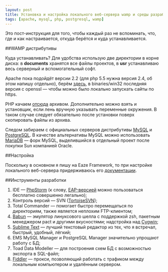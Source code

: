 ```yaml
---
layout: post
title: Установка и настройка локального веб-сервера wamp и среды разработки под него.
tags: [apache, mysql, php, postgresql, wamp]
---
```


Это пост-инструкция для того, чтобы каждый раз не вспоминать, что, где и как настраивается, откуда берётся и куда устанавливается.

##WAMP дистрибутивы

Куда устанавливать? Для удобства использую две директории в корне диска:
в **documents** хранятся все файлы проектов, в **usr** устанавливаю весь серверный и вспомогательный софт.

Apache пока подойдёт версии 2.2 (для php 5.5 нужна версия 2.4, об этом напишу отдельно), берём [здесь](http://httpd.apache.org/download.cgi#apache22), в binaries/win32 последняя версия с openssl — чтобы можно было локально запускать сайты по https.

PHP качаем [отсюда](http://windows.php.net/download/) архивом. Дополнительно можно взять и установщик, если лень вручную указывать переменные окружения. В таком случае следует обязательно после установки поверх скопировать файлы из архива.

Следом забираем с официальных серверов дистрибутивы [MySQL](http://dev.mysql.com/downloads/mysql/) и [PostgreSQL](http://www.postgresql.org/download/windows/). В качестве альтернативы MySQL можно использовать [MariaDB](https://mariadb.org/) — форк MySQL, выделившийся в отдельный проект после покупки Sun компанией Oracle.

##Настройка

Поскольку в основном я пишу на Eaze Framework, то при настройке локального веб-сервера придерживаюсь его [документации](http://wiki.eaze.ru/start/%D0%BE%D1%81%D0%BD%D0%BE%D0%B2%D0%BD%D1%8B%D0%B5_%D0%BD%D0%B0%D1%81%D1%82%D1%80%D0%BE%D0%B9%D0%BA%D0%B8).

##Инструменты разработки

1. IDE — [PhpStorm](http://www.jetbrains.com/phpstorm/) (к слову, [EAP-версией](http://confluence.jetbrains.com/display/PhpStorm/PhpStorm+Early+Access+Program) можно пользоваться бесплатно совершенно легально);
2. Контроль версий — SVN ([TortoiseSVN](http://tortoisesvn.net/downloads.html));
3. Total Commander — помогает быстро перемещаться по директориям, также является неплохим FTP-клиентом;
4. [Babun](http://babun.github.io/) — эмулятор линуксового шелла с поддержкой zsh, пакетным менеджером pact и другими вкусностями; надстройка над [Cygwin](https://www.cygwin.com/);
5. [Sublime Text](https://antyblin.wordpress.com/2014/09/12/%d1%83%d1%81%d1%82%d0%b0%d0%bd%d0%be%d0%b2%d0%ba%d0%b0-%d0%b8-%d0%bd%d0%b0%d1%81%d1%82%d1%80%d0%be%d0%b9%d0%ba%d0%b0-%d0%bb%d0%be%d0%ba%d0%b0%d0%bb%d1%8c%d0%bd%d0%be%d0%b3%d0%be-%d0%b2%d0%b5%d0%b1/www.sublimetext.com/3) — лучший текстовый редактор из тех, что я встречал, быстрый, удобный, лёгкий;
6. EMS MySQL Manager и PostgreSQL Manager значительно упрощают работу с БД;
7. Toad Data Modeller — для построения схем БД с возможностью экспорта в SQL-файл;
8. [Fiddler](http://www.telerik.com/download/fiddler) — прокси, позволяющий работать с трафиком между локальным компьютером и удалённым сервером.